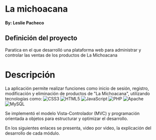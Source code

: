 # La michoacana
#### By: Leslie Pacheco
## Definición del proyecto
Paratica en el que desarrolló una plataforma web para administrar y controlar las ventas de los productos de La Michoacana

# Descripción
La aplicación permite realizar funciones como inicio de sesión, registro, modificación y eliminación de productos de "La Michoacana", utilizando tecnologías como:
![CSS3](https://img.shields.io/badge/css3-%231572B6.svg?style=flat&logo=css3&logoColor=white) 
![HTML5](https://img.shields.io/badge/html5-%23E34F26.svg?style=flat&logo=html5&logoColor=white) 
![JavaScript](https://img.shields.io/badge/javascript-%23323330.svg?style=flat&logo=javascript&logoColor=%23F7DF1E)
![PHP](https://img.shields.io/badge/php-%23777BB4.svg?style=flat&logo=php&logoColor=white)
![Apache](https://img.shields.io/badge/apache-%23D42029.svg?style=flat&logo=apache&logoColor=white)
![MySQL](https://img.shields.io/badge/mysql-%2300000f.svg?style=flat&logo=mysql&logoColor=white)

Se implementó el modelo Vista-Controlador (MVC) y programación orientada a objetos para estructurar y optimizar el desarrollo.

En los siguientes enlaces se presenta, video por video, la explicación del desarrollo de cada módulo.
